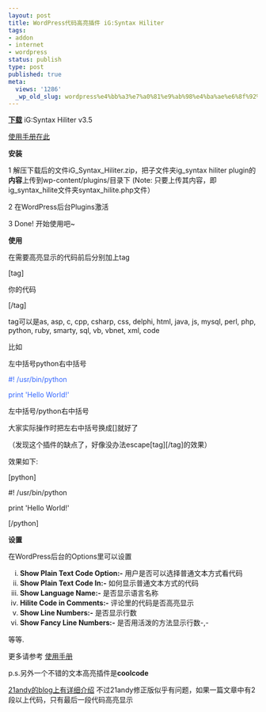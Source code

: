 ```yaml
---
layout: post
title: WordPress代码高亮插件 iG:Syntax Hiliter
tags:
- addon
- internet
- wordpress
status: publish
type: post
published: true
meta:
  views: '1286'
  _wp_old_slug: wordpress%e4%bb%a3%e7%a0%81%e9%ab%98%e4%ba%ae%e6%8f%92%e4%bb%b6-igsyntax-hiliter
---
```

<strong><a href="http://www.igeek.info/download.php?file=1" target="_blank">下载</a></strong> iG:Syntax Hiliter v3.5

<a href="///home/azalea/Desktop/iG-Syntax%20Hiliter/MANUAL.html#installation" target="_blank">使用手册在此</a>

<strong>安装</strong>

1 解压下载后的文件iG_Syntax_Hiliter.zip，把子文件夹ig_syntax hiliter plugin的<strong>内容</strong>上传到wp-content/plugins/目录下 (Note: 只要上传其内容，即ig_syntax_hilite文件夹syntax_hilite.php文件）

2 在WordPress后台Plugins激活

3 Done! 开始使用吧~

<strong>使用</strong>

在需要高亮显示的代码前后分别加上tag

[tag]

你的代码

[/tag]

tag可以是as, asp, c, cpp, csharp, css, delphi, html, java, js, mysql, perl, php, python, ruby, smarty, sql, vb, vbnet, xml, code

比如

左中括号python右中括号

<font color="#3366ff">#! /usr/bin/python</font>

<font color="#3366ff">print 'Hello World!'</font>

左中括号/python右中括号

大家实际操作时把左右中括号换成[]就好了

（发现这个插件的缺点了，好像没办法escape[tag][/tag]的效果）

效果如下:

[python]

#! /usr/bin/python

print 'Hello World!'

[/python]

<strong>设置</strong>

在WordPress后台的Options里可以设置
<ol type="i"><li><strong>Show Plain Text Code Option:-</strong> 用户是否可以选择普通文本方式看代码</li>
	<li><strong>Show Plain Text Code In:-</strong> 如何显示普通文本方式的代码</li>
	<li><strong>Show Language Name:-</strong> 是否显示语言名称</li>
	<li><strong>Hilite Code in Comments:-</strong> 评论里的代码是否高亮显示</li>
	<li><strong>Show Line Numbers:-</strong> 是否显示行数</li>
	<li><strong>Show Fancy Line Numbers:-</strong> 是否用活泼的方法显示行数-,-</li>
</ol>
等等.

更多请参考 <a href="///home/azalea/Desktop/iG-Syntax%20Hiliter/MANUAL.html#installation" target="_blank">使用手册</a>

p.s.另外一个不错的文本高亮插件是<strong>coolcode</strong>

<a href="http://www.21andy.com/blog/20070111/516.html" target="_blank">21andy的blog上有详细介绍</a> 不过21andy修正版似乎有问题，如果一篇文章中有2段以上代码，只有最后一段代码高亮显示
